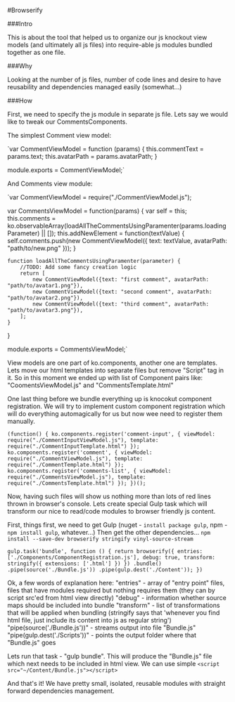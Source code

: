 #Browserify

###Intro

This is about the tool that helped us to organize our js knockout view models (and ultimately all js files) into require-able js modules bundled together as one file.

###Why

Looking at the number of js files, number of code lines and desire to have reusability and dependencies managed easily (somewhat...)

###How

First, we need to specify the js module in separate js file. Lets say we would like to tweak our CommentsComponents.

The simplest Comment view model:

`var CommentViewModel = function (params) {
    this.commentText = params.text;
    this.avatarPath = params.avatarPath;
}

module.exports = CommentViewModel;`

And Comments view module:

`var CommentViewModel = require("./CommentViewModel.js");

var CommentsViewModel = function(params) {
    var self = this;
    this.comments = ko.observableArray(loadAllTheCommentsUsingParamenter(params.loadingParameter) || []);
    this.addNewElement = function(textValue) {
        self.comments.push(new CommentViewModel({ text: textValue, avatarPath: "path/to/new.png" }));
    }

    function loadAllTheCommentsUsingParamenter(parameter) {
        //TODO: Add some fancy creation logic
        return [
            new CommentViewModel({text: "first comment", avatarPath: "path/to/avatar1.png"}),
            new CommentViewModel({text: "second comment", avatarPath: "path/to/avatar2.png"}),
            new CommentViewModel({text: "third comment", avatarPath: "path/to/avatar3.png"}),
        ];
    }
}

module.exports = CommentsViewModel;`

View models are one part of ko.components, another one are templates. Lets move our html templates into separate files but remove "Script" tag in it.
So in this moment we ended up with list of Component pairs like: "CoomentsViewModel.js" and "CommentsTemplate.html"

One last thing before we bundle everything up is knocokut component registration. We will try to implement custom component registration which will do everything automagically for us but now wee need to register them manually.

`(function() {
    ko.components.register('comment-input', { viewModel: require("./CommentInputViewModel.js"), template: require("./CommentInputTemplate.html") });
    ko.components.register('comment', { viewModel: require("./CommentViewModel.js"), template: require("./CommentTemplate.html") });
    ko.components.register('comments-list', { viewModel: require("./CommentsViewModel.js"), template: require("./CommentsTemplate.html") });
})();`

Now, having such files will show us nothing more than lots of red lines thrown in browser's console. Lets create special Gulp task which will transform our nice to read/code modules to browser friendly js content.

First, things first, we need to get Gulp (nuget - `install package gulp`, npm - `npm install gulp`, whatever...)
Then get the other dependencies...
`npm install --save-dev browserify stringify vinyl-source-stream`

`gulp.task('bundle', function () {
    return browserify({
        entries: ['./Components/ComponentRegistration.js'],
        debug: true,
        transform: stringify({
            extensions: ['.html']
        })
    })
     .bundle()
     .pipe(source('./Bundle.js'))
     .pipe(gulp.dest('./Content'));
})`

Ok, a few words of explanation here:
"entries" - array of "entry point" files, files that have modules required but nothing requires them (they can by script src'ed from html view directly)
"debug" - information whether source maps should be included into bundle
"transform" - list of transformations that will be applied when bundling (stringify says that 'whenever you find html file, just include its content into js as regular string')
"pipe(source('./Bundle.js'))" - streams output into file "Bundle.js"
"pipe(gulp.dest('./Scripts'))" - points the output folder where that "Bundle.js" goes

Lets run that task - "gulp bundle". This will produce the "Bundle.js" file which next needs to be included in html view. We can use simple 
`<script src="~/Content/Bundle.js"></script> `

And that's it! We have pretty small, isolated, reusable modules with straight forward dependencies management.


